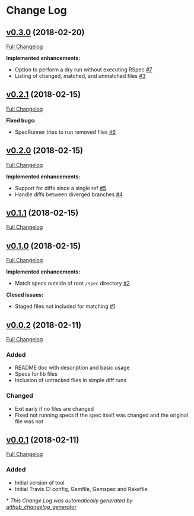 # Change Log

## [v0.3.0](https://github.com/yumoose/grspec/tree/v0.3.0) (2018-02-20)
[Full Changelog](https://github.com/yumoose/grspec/compare/v0.2.1...v0.3.0)

**Implemented enhancements:**

- Option to perform a dry run without executing RSpec [\#7](https://github.com/yumoose/grspec/issues/7)
- Listing of changed, matched, and unmatched files [\#3](https://github.com/yumoose/grspec/issues/3)

## [v0.2.1](https://github.com/yumoose/grspec/tree/v0.2.1) (2018-02-15)
[Full Changelog](https://github.com/yumoose/grspec/compare/v0.2.0...v0.2.1)

**Fixed bugs:**

- SpecRunner tries to run removed files [\#6](https://github.com/yumoose/grspec/issues/6)

## [v0.2.0](https://github.com/yumoose/grspec/tree/v0.2.0) (2018-02-15)
[Full Changelog](https://github.com/yumoose/grspec/compare/v0.1.1...v0.2.0)

**Implemented enhancements:**

- Support for diffs since a single ref [\#5](https://github.com/yumoose/grspec/issues/5)
- Handle diffs between diverged branches [\#4](https://github.com/yumoose/grspec/issues/4)

## [v0.1.1](https://github.com/yumoose/grspec/tree/v0.1.1) (2018-02-15)
[Full Changelog](https://github.com/yumoose/grspec/compare/v0.1.0...v0.1.1)

## [v0.1.0](https://github.com/yumoose/grspec/tree/v0.1.0) (2018-02-15)
[Full Changelog](https://github.com/yumoose/grspec/compare/v0.0.2...v0.1.0)

**Implemented enhancements:**

- Match specs outside of root `/spec` directory [\#2](https://github.com/yumoose/grspec/issues/2)

**Closed issues:**

- Staged files not included for matching [\#1](https://github.com/yumoose/grspec/issues/1)

## [v0.0.2](https://github.com/yumoose/grspec/tree/v0.0.2) (2018-02-11)
[Full Changelog](https://github.com/yumoose/grspec/compare/v0.0.1...v0.0.2)
### Added
- README doc with description and basic usage
- Specs for lib files
- Inclusion of untracked files in simple diff runs

### Changed
- Exit early if no files are changed
- Fixed not running specs if the spec itself was changed and the original file was not

## [v0.0.1](https://github.com/yumoose/grspec/tree/v0.0.1) (2018-02-11)
[Full Changelog](https://github.com/yumoose/grspec/compare/edf3054...v0.0.2)
### Added
- Initial version of tool
- Initial Travis CI config, Gemfile, Gemspec and Rakefile

\* *This Change Log was automatically generated by [github_changelog_generator](https://github.com/skywinder/Github-Changelog-Generator)*